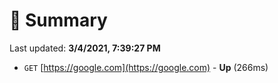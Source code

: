 # 📖 Summary
Last updated: **3/4/2021, 7:39:27 PM**

- `GET` [https://google.com](https://google.com) - **Up** (266ms)
